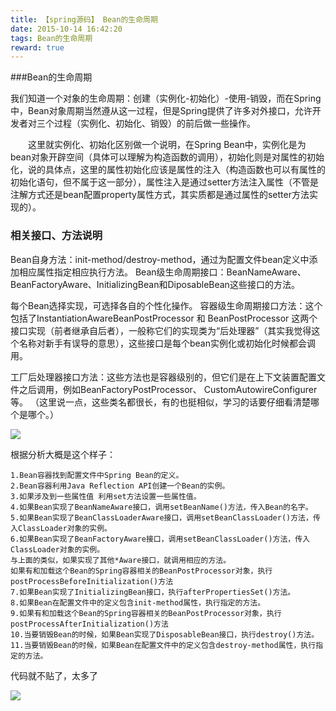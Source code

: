 ```yaml
---
title: 【spring源码】 Bean的生命周期
date: 2015-10-14 16:42:20
tags: Bean的生命周期
reward: true
---
```



###Bean的生命周期

我们知道一个对象的生命周期：创建（实例化-初始化）-使用-销毁，而在Spring中，Bean对象周期当然遵从这一过程，但是Spring提供了许多对外接口，允许开发者对三个过程（实例化、初始化、销毁）的前后做一些操作。 

　　这里就实例化、初始化区别做一个说明，在Spring Bean中，实例化是为bean对象开辟空间（具体可以理解为构造函数的调用），初始化则是对属性的初始化，说的具体点，这里的属性初始化应该是属性的注入（构造函数也可以有属性的初始化语句，但不属于这一部分），属性注入是通过setter方法注入属性（不管是注解方式还是bean配置property属性方式，其实质都是通过属性的setter方法实现的）。


<!--more-->

### 相关接口、方法说明

Bean自身方法：init-method/destroy-method，通过为配置文件bean定义中添加相应属性指定相应执行方法。
Bean级生命周期接口：BeanNameAware、BeanFactoryAware、InitializingBean和DiposableBean这些接口的方法。

每个Bean选择实现，可选择各自的个性化操作。
容器级生命周期接口方法：这个包括了InstantiationAwareBeanPostProcessor 和 BeanPostProcessor 这两个接口实现（前者继承自后者），一般称它们的实现类为“后处理器”（其实我觉得这个名称对新手有误导的意思），这些接口是每个bean实例化或初始化时候都会调用。

工厂后处理器接口方法：这些方法也是容器级别的，但它们是在上下文装置配置文件之后调用，例如BeanFactoryPostProcessor、 CustomAutowireConfigurer等。 
（这里说一点，这些类名都很长，有的也挺相似，学习的话要仔细看清楚哪个是哪个。）

![](https://i.imgur.com/ESyJmBG.png)


根据分析大概是这个样子：

	1.Bean容器找到配置文件中Spring Bean的定义。
	2.Bean容器利用Java Reflection API创建一个Bean的实例。
	3.如果涉及到一些属性值 利用set方法设置一些属性值。
	4.如果Bean实现了BeanNameAware接口，调用setBeanName()方法，传入Bean的名字。
	5.如果Bean实现了BeanClassLoaderAware接口，调用setBeanClassLoader()方法，传入ClassLoader对象的实例。
	6.如果Bean实现了BeanFactoryAware接口，调用setBeanClassLoader()方法，传入ClassLoader对象的实例。
	与上面的类似，如果实现了其他*Aware接口，就调用相应的方法。
	如果有和加载这个Bean的Spring容器相关的BeanPostProcessor对象，执行postProcessBeforeInitialization()方法
	7.如果Bean实现了InitializingBean接口，执行afterPropertiesSet()方法。
	8.如果Bean在配置文件中的定义包含init-method属性，执行指定的方法。
	9.如果有和加载这个Bean的Spring容器相关的BeanPostProcessor对象，执行postProcessAfterInitialization()方法
	10.当要销毁Bean的时候，如果Bean实现了DisposableBean接口，执行destroy()方法。
	11.当要销毁Bean的时候，如果Bean在配置文件中的定义包含destroy-method属性，执行指定的方法。

代码就不贴了，太多了


![](https://i.imgur.com/Lgc9TI4.png)